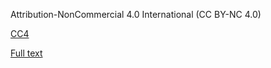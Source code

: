 Attribution-NonCommercial 4.0 International (CC BY-NC 4.0)

[CC4](https://creativecommons.org/licenses/by-nc/4.0/)

[Full text](https://creativecommons.org/licenses/by-nc/4.0/legalcode)
